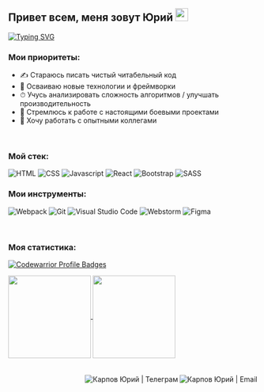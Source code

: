 ## Привет всем, меня зовут Юрий <img src="https://github.com/blackcater/blackcater/raw/main/images/Hi.gif" height="26"/>

[![Typing SVG](https://readme-typing-svg.herokuapp.com?size=22&duration=3500&color=58a6ff&width=500&height=40&lines=%D0%AF%20%D0%BD%D0%B0%D1%87%D0%B8%D0%BD%D0%B0%D1%8E%D1%89%D0%B8%D0%B9%20+frontend+%D1%80%D0%B0%D0%B7%D1%80%D0%B0%D0%B1%D0%BE%D1%82%D1%87%D0%B8%D0%BA)](https://git.io/typing-svg)

### Мои приоритеты:
- ✍ Стараюсь писать чистый читабельный код
- 🚀 Осваиваю новые технологии и фреймворки
- ⏱ Учусь анализировать сложность алгоритмов / улучшать производительность
- 🎯 Стремлюсь к работе с настоящими боевыми проектами
- 🔞 Хочу работать с опытными коллегами

<br>

### Мой стек: 
![HTML](https://img.shields.io/badge/-HTML-20232a?style=for-the-badge&logo=html5)
![CSS](https://img.shields.io/badge/-CSS-20232a?style=for-the-badge&logo=css3)
![Javascript](https://img.shields.io/badge/-Javascript-20232a?style=for-the-badge&logo=Javascript)
![React](https://img.shields.io/badge/-React-20232a?style=for-the-badge&logo=React)
![Bootstrap](https://img.shields.io/badge/-Bootstrap-20232a?style=for-the-badge&logo=bootstrap)
![SASS](https://img.shields.io/badge/-SASS-20232a?style=for-the-badge&logo=sass)

### Мои инструменты: 
![Webpack](https://img.shields.io/badge/-Webpack-20232a?style=for-the-badge&logo=Webpack)
![Git](https://img.shields.io/badge/git-20232a?style=for-the-badge&logo=git)
![Visual Studio Code](https://img.shields.io/badge/VScode-20232a?style=for-the-badge&logo=visual-studio-code)
![Webstorm](https://img.shields.io/badge/Webstorm-20232a?style=for-the-badge&logo=Webstorm)
![Figma](https://img.shields.io/badge/Figma-20232a?style=for-the-badge&logo=Figma)

<br>

### Моя статистика:
[![Codewarrior Profile Badges](https://www.codewars.com/users/Yurick/badges/large)](https://www.codewars.com/users/Yurick)

<a href="https://github-readme-stats.vercel.app/api?username=Yurick78&show_icons=true&theme=react&hide_border=true">
  <img  align="center" height="167" src="https://github-readme-stats.vercel.app/api?username=Yurick78&hide_border=trueshow_icons=true&theme=react" />
</a>
<a href="https://github-readme-stats.vercel.app/api/top-langs/?username=Yurick78&layout=compact&theme=react&hide_border=true">
  <img align="center" height="167" src="https://github-readme-stats.vercel.app/api/top-langs/?username=Yurick78&layout=compact&theme=react&hide_border=true" />
</a>

<br>
<br>
<br>

<a href="mailto:yurick@bk.ru">
  <img align="right" alt="Карпов Юрий | Email" src="https://raw.githubusercontent.com/Yurick78/Yurick78/master/assets/email.png" />
</a>
<a href="https://t.me/Yurick78">
  <img align="right" alt="Карпов Юрий | Телеграм" src="https://raw.githubusercontent.com/Yurick78/Yurick78/master/assets/telegram.svg" />
</a>
